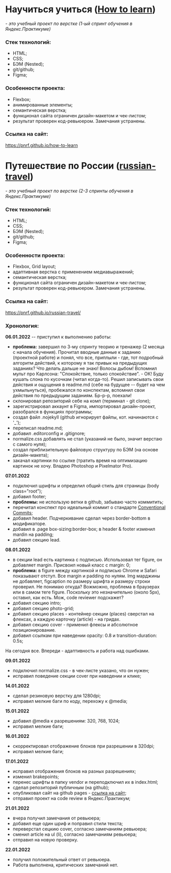 # Научиться учиться ([How to learn](https://pnrf.github.io/how-to-learn/))

*- это учебный проект по верстке (1-ый спринт обучения в Яндекс.Практикуме)*

### Стек технологий:
* HTML;
* CSS;
* БЭМ (Nested);
* git/github;
* Figma;

### Особенности проекта:
* Flexbox;
* анимированные элементы;
* семантическая верстка;
* функционал сайта ограничен дизайн-макетом и чек-листом;
* результат проверен код-ревьюером. Замечания устранены.

### Ссылка на сайт:
https://pnrf.github.io/how-to-learn



# Путешествие по России ([russian-travel](https://pnrf.github.io/russian-travel/))

*- это учебный проект по верстке (2-3 спринты обучения в Яндекс.Практикуме)*

### Стек технологий:
* HTML;
* CSS;
* БЭМ (Nested);
* git/github;
* Figma;

### Особенности проекта:
* Flexbox, Grid layout;
* адаптивная верстка с применением медиавыражений;
* семантическая верстка;
* функционал сайта ограничен дизайн-макетом и чек-листом;
* результат проверен код-ревьюером. Замечания устранены.

### Ссылка на сайт:
https://pnrf.github.io/russian-travel/

### Хронология:
**06.01.2022** -- приступил к выполнению работы:

* **проблема:** завершил по 3-му спринту теорию и тренажер (2 месяца с начала обучения). Прочитал вводные данные к заданию (проектной работе) и понял, что все, приплыли - где, тот подробный алгоритм действий, к которому я так привык на предыдущих заданиях? Что делать дальше не знаю! Волосы дыбом! Вспомнил мульт про Карлсона: "Спокойствие, только спокойствие". - ОК! Буду кушать слона по кусочкам (читал когда-то). Решил записывать свои действия и ощущения в readme.md (себе на будущее -- будет на чем ухмыльнуться), пробежался по конспектам, вспомнил свои действия по предыдущим заданиям. Бр-р-р, поехали!
* склонировал репозиторий себе на комп (терминал - git clone);
* зарегистрировал аккаунт в Figma, импортировал дизайн-проект, разобрался в функциях программы;
* создал файл .nojekyll (github игнорирует файлы, кот. начинаются с '_');
* переписал readme.md;
* добавил .editorconfig и .gitignore;
* normalize.css добавлять не стал (указаний не было, значит верстаю с самого нуля);
* создал приблизительную файловую структуру по БЭМ (на основе дизайн-макета);
* закачал картинки по ссылке (тратить время на оптимизацию картинок не хочу. Владею Photoshop и Pixelmator Pro).

**07.01.2022**

* подключил шрифты и определил общий стиль для страницы (body class="root");
* добавил footer;
* **проблемы:** не использую ветки в github, забываю часто коммитить;
* перечитал конспект про идеальный коммит о стандарте [Conventional Commits](https://www.conventionalcommits.org/ru/v1.0.0/);
* добавил header. Подчеркивание сделал через border-bottom в модификаторе.
* добавил в .page box-sizing:border-box; в header & footer изменил mardin на padding;
* добавил секцию lead.

**08.01.2022**

* в секции lead есть картинка с подписью. Использовал тег figure, он добавляет margin. Присвоил новый класс c margin: 0;
* **проблема:** в figure между картинкой и подписью Chrome и Safari показывают отступ. Все margin и padding по нулям. Img марджины не добавляет, figcaption по размеру шрифта и размеру строки проверил. Не понимаю откуда? Вожможно, проблема в браузерах или в самом теге figure. Поскольку это незначительно (около 5px), оставил, как есть. Мож, code reviewer подскажет?
* добавил секцию intro;
* добавил секцию photo-grid;
* добавил секцию places - контейнер секции (places) сверстал на флексах, а каждую карточку (article) - на гридах.
* добавил секцию cover - применил флексы и абсолютное позиционирование.
* добавил ссылкам при наведении opacity: 0.8 и transition-duration: 0.5s;

На сегодня все. Впереди - адаптивность и работа над ошибками.

**09.01.2022**

* подключил normalize.css - в чек-листе указано, что он нужен;
* исправил поведение секции cover при наведении и клике;

**14.01.2022**

* сделал резиновую верстку для 1280dpi;
* исправил мелкие баги по коду, перехожу к @media;

**15.01.2022**

* добавил @media к разрешениям: 320, 768, 1024;
* исправил мелкие баги;

**16.01.2022**

* скорректировал отображение блоков при разрешении в 320dpi;
* исправил мелкие баги;

**17.01.2022**

* исправил отображения блоков на разных разрешениях;
* изменил brakepoints;
* перенес шрифты в папку vendor и переподключил их в index.html;
* сделал репозиторий публичным (на github);
* опубликовал сайт на github pages - [ссылка на сайт](https://pnrf.github.io/russian-travel/);
* отправил проект на code review в Яндекс.Практикум;

**21.01.2022**

* вчера получил замечания от ревьюера;
* добавил еще один шриф и поправил стили текста;
* переверстал сецкию cover, согласно замечаниям ревьюера;
* сменил article на ul (li), согласно замечаниям ревьюера;
* отправил на новую проверку.

**22.01.2022**
* получил положительный ответ от ревьюера.
* Работа выполнена, критических замечаний нет.
